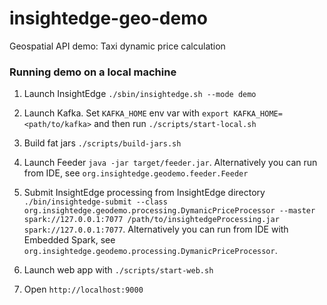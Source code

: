# insightedge-geo-demo
Geospatial API demo: Taxi dynamic price calculation

### Running demo on a local machine

1. Launch InsightEdge `./sbin/insightedge.sh --mode demo`

2. Launch Kafka. Set `KAFKA_HOME` env var with `export KAFKA_HOME=<path/to/kafka>` and then run `./scripts/start-local.sh`

3. Build fat jars `./scripts/build-jars.sh`

4. Launch Feeder `java -jar target/feeder.jar`. Alternatively you can run from IDE, see `org.insightedge.geodemo.feeder.Feeder`

5. Submit InsightEdge processing from InsightEdge directory `./bin/insightedge-submit --class org.insightedge.geodemo.processing.DymanicPriceProcessor --master spark://127.0.0.1:7077 /path/to/insightedgeProcessing.jar spark://127.0.0.1:7077`. Alternatively you can run from IDE with Embedded Spark, see `org.insightedge.geodemo.processing.DymanicPriceProcessor`.

6. Launch web app with `./scripts/start-web.sh`

7. Open `http://localhost:9000`